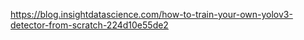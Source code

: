 https://blog.insightdatascience.com/how-to-train-your-own-yolov3-detector-from-scratch-224d10e55de2
